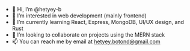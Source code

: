 - 👋 Hi, I’m @hetyey-b
- 👀 I’m interested in web development (mainly frontend)
- 🌱 I’m currently learning React, Express, MongoDB, UI/UX design, and Rust
- 💞️ I’m looking to collaborate on projects using the MERN stack
- 📫 You can reach me by email at hetyey.botond@gmail.com

<!---
hetyey-b/hetyey-b is a ✨ special ✨ repository because its `README.md` (this file) appears on your GitHub profile.
You can click the Preview link to take a look at your changes.
--->
